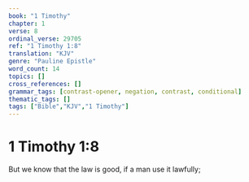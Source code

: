 ```yaml
---
book: "1 Timothy"
chapter: 1
verse: 8
ordinal_verse: 29705
ref: "1 Timothy 1:8"
translation: "KJV"
genre: "Pauline Epistle"
word_count: 14
topics: []
cross_references: []
grammar_tags: [contrast-opener, negation, contrast, conditional]
thematic_tags: []
tags: ["Bible","KJV","1 Timothy"]
---
```


# 1 Timothy 1:8

But we know that the law is good, if a man use it lawfully;
